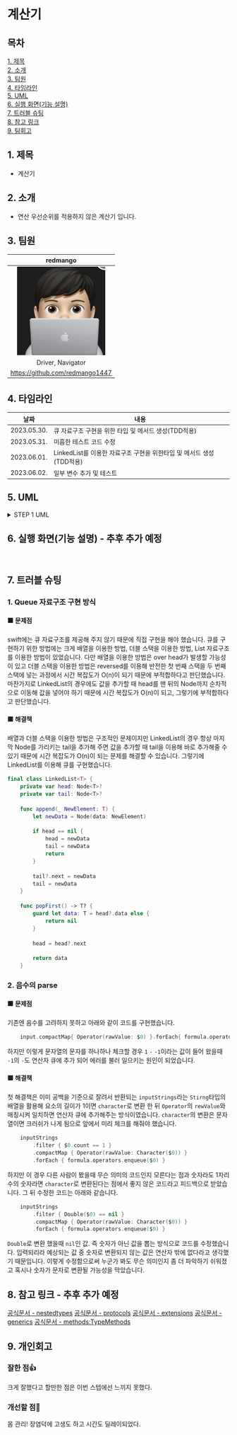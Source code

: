 # 계산기

## 목차
[1. 제목](#1-제목)  
[2. 소개](#2-소개)  
[3. 팀원](#3-팀원)  
[4. 타임라인](#4-타임라인)  
[5. UML](#5-UML)  
[6. 실행 화면(기능 설명)](#6-실행-화면(기능-설명))  
[7. 트러블 슈팅](#7-트러블-슈팅)  
[8. 참고 링크](#8-참고-링크)  
[9. 팀회고](#9-팀회고)  

## 1. 제목
- 계산기
## 2. 소개
- 연산 우선순위를 적용하지 않은 계산기 입니다.

## 3. 팀원
|redmango|
|:------:|
|<img src="./redmango.png" width="200" height="200"/>|
|Driver, Navigator|
|https://github.com/redmango1447 |

## 4. 타임라인
|날짜|내용|
|:--:|--|
|2023.05.30.| 큐 자료구조 구현을 위한 타입 및 메서드 생성(TDD적용)|
|2023.05.31.| 미흡한 테스트 코드 수정|
|2023.06.01.| LinkedList를 이용한 자료구조 구현을 위한타입 및 메서드 생성(TDD적용)|
|2023.06.02.| 일부 변수 추가 및 테스트|

## 5. UML

<details>
<summary>STEP 1 UML</summary>
<div markdown="1">

<img src="./step1_UML.jpg" width="450" height="400"/>

</div>
</details>


## 6. 실행 화면(기능 설명) - 추후 추가 예정
<br>



## 7. 트러블 슈팅
### 1. Queue 자료구조 구현 방식
#### 🟧 문제점
swift에는 큐 자료구조를 제공해 주지 않기 때문에 직접 구현을 해야 했습니다.
큐를 구현하기 위한 방법에는 크게 배열을 이용한 방법, 더블 스택을 이용한 방법, List 자료구조를 이용한 방법이 있었습니다. 다만 배열을 이용한 방법은 over head가 발생할 가능성이 있고 더블 스택을 이용한 방법은 reversed를 이용해 반전한 첫 번째 스택을 두 번째 스택에 넣는 과정에서 시간 복잡도가 O(n)이 되기 때문에 부적합하다고 판단했습니다. 마찬가지로 LinkedList의 경우에도 값을 추가할 때 head를 맨 뒤의 Node까지 순차적으로 이동해 값을 넣어야 하기 때문에 시간 복잡도가 O(n)이 되고, 그렇기에 부적합하다고 판단했습니다.
#### 🟩 해결책
배열과 더블 스택을 이용한 방법은 구조적인 문제이지만 LinkedList의 경우 항상 마지막 Node를 가리키는 tail을 추가해 주면 값을 추가할 때 tail을 이용해 바로 추가해줄 수 있기 때문에 시간 복잡도가 O(n)이 되는 문제를 해결할 수 있습니다. 그렇기에 LinkedList를 이용해 큐를 구현했습니다.

```swift
final class LinkedList<T> {
    private var head: Node<T>?
    private var tail: Node<T>?
    
    func append(_ NewElement: T) {
        let newData = Node(data: NewElement)
        
        if head == nil {
            head = newData
            tail = newData
            return
        }
        
        tail?.next = newData
        tail = newData
    }
    
    func popFirst() -> T? {
        guard let data: T = head?.data else {
            return nil
        }
        
        head = head?.next
        
        return data
    }
```

### 2. 음수의 parse
#### 🟧 문제점
기존엔 음수를 고려하지 못하고 아래와 같이 코드를 구현했습니다.
```swift
    input.compactMap{ Operator(rawValue: $0) }.forEach{ formula.operatos.enqueue($0) }
```
하지만 이렇게 문자열의 문자를 하나하나 체크할 경우 `1` `-` `-1`이라는 값이 들어 왔을때 `-1`의 `-`도 연산자 큐에 추가 되어 에러를 불러 일으키는 원인이 되었습니다.
#### 🟩 해결책
첫 해결책은 이미 공백을 기준으로 잘려서 반환되는 `inputStrings`라는 `Stirng`타입의 배열을 활용해 요소의 길이가 1이면 `character`로 변환 한 뒤 `Operator`의 `rewValue`와 매칭시켜 일치하면 연산자 큐에 추가해주는 방식이였습니다. `character`의 변환은 문자열이면 크러쉬가 나게 됨으로 앞에서 미리 체크를 해줘야 했습니다.
```swift
    inputStrings
        .filter { $0.count == 1 }
        .compactMap { Operator(rawValue: Character($0)) }
        .forEach { formula.operators.enqueue($0) }
```
하지만 이 경우 다른 사람이 봤을때 무슨 의미의 코드인지 모른다는 점과 숫자라도 1자리수의 숫자라면 `character`로 변환된다는 점에서 좋지 않은 코드라고 피드백으로 받았습니다. 
그 뒤 수정한 코드는 아래와 같습니다.
```swift
    inputStrings
        .filter { Double($0) == nil }
        .compactMap { Operator(rawValue: Character($0)) }
        .forEach { formula.operators.enqueue($0) }
```
`Double`로 변환 했을때 `nil`인 값. 즉 숫자가 아닌 값을 뽑는 방식으로 코드를 수정했습니다. 입력되리라 예상되는 값 중 숫자로 변환되지 않는 값은 연산자 밖에 없다라고 생각했기 때문입니다. 이렇게 수정함으로써 누군가 봐도 무슨 의미인지 좀 더 파악하기 쉬워졌고 혹시나 숫자가 문자로 변환될 가능성을 막았습니다.

## 8. 참고 링크 - 추후 추가 예정
[공식문서 - nestedtypes](https://docs.swift.org/swift-book/documentation/the-swift-programming-language/nestedtypes/)
[공식문서 - protocols](https://docs.swift.org/swift-book/documentation/the-swift-programming-language/protocols/)
[공식문서 - extensions](https://docs.swift.org/swift-book/documentation/the-swift-programming-language/extensions/)
[공식문서 - generics](https://docs.swift.org/swift-book/documentation/the-swift-programming-language/generics)
[공식문서 - methods:TypeMethods](https://docs.swift.org/swift-book/documentation/the-swift-programming-language/methods#Type-Methods)



## 9. 개인회고
### 잘한 점👍
크게 잘했다고 할만한 점은 이번 스텝에선 느끼지 못했다.

### 개선할 점🤔
몸 관리! 장염덕에 고생도 하고 시간도 딜레이되었다.
